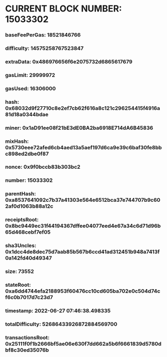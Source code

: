 # CURRENT BLOCK NUMBER: 15033302

### baseFeePerGas: 18521846766
### difficulty: 14575258767523847
### extraData: 0x486976656f6e2075732d6865617679
### gasLimit: 29999972
### gasUsed: 16306000
### hash: 0x68032d9f27710c8e2ef7cb62f616a8c121c296254415f4916a81d18a0344bdae
### miner: 0x1aD91ee08f21bE3dE0BA2ba6918E714dA6B45836
### mixHash: 0x5730eee72afed6cb4aed13a5aef197d6ca9e39c6baf30fe8bbc898ed2dbe0f87
### nonce: 0x9f0bccb83b303bc2
### number: 15033302
### parentHash: 0xa8537641092c7b37a41303e564e6512bca37e744707b9c602af0d1063b88a12c
### receiptsRoot: 0x8bc9449ec31f44194367dffee04077eed4e67a34c6d71d96b65d468cebf7ef05
### sha3Uncles: 0x1dcc4de8dec75d7aab85b567b6ccd41ad312451b948a7413f0a142fd40d49347
### size: 73552
### stateRoot: 0xa6dd4744efa2188953f60476cc10cd605ba702e0c504d74cf6c0b7017d7c23d7
### timestamp: 2022-06-27 07:46:38.498335
### totalDifficulty: 52686433926872884569700
### transactionsRoot: 0x25111f0f1b2666bf5ae06e630f7dd662a5b6f6661839d5780dbf8c30ed35076b
